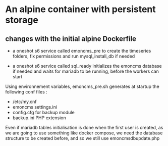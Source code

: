 # An alpine container with persistent storage

## changes with the initial alpine Dockerfile

- a oneshot s6 service called emoncms_pre to create the timeseries folders, fix permissions and run mysql_install_db if needed

- a oneshot s6 service called sql_ready initializes the emoncms database if needed and waits for mariadb to be running, before the workers can start

Using environnement variables, emoncms_pre.sh generates at startup the following conf files :
- /etc/my.cnf
- emoncms settings.ini
- config.cfg for backup module
- backup.ini PHP extension

Even if mariadb tables initialisation is done when the first user is created, as we are going to use something like docker compose, we need the database structure to be created before, and so we still use emoncmsdbupdate.php
